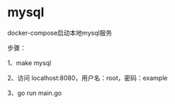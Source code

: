 # mysql
docker-compose启动本地mysql服务

步骤：
<!-- 启动sql服务 -->
1、make mysql
<!-- 网页版工具，操作数据库 -->
2、访问 localhost:8080，用户名：root，密码：example
<!-- 用go连接、操作数据 -->
3、go run main.go
